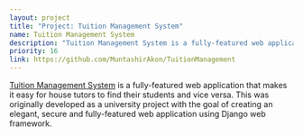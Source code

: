 ```yaml
---
layout: project
title: "Project: Tuition Management System"
name: Tuition Management System
description: "Tuition Management System is a fully-featured web application that makes it easy for house tutors to find their students and vice versa."
priority: 16
link: https://github.com/MuntashirAkon/TuitionManagement
---
```


[Tuition Management System](https://github.com/MuntashirAkon/TuitionManagement) is a fully-featured web application that makes it easy for house tutors to find their students and vice versa. This was originally developed as a university project with the goal of creating an elegant, secure and fully-featured web application using Django web framework.
